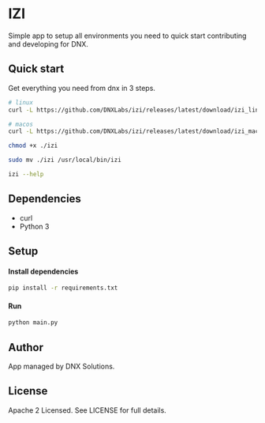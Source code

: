 # IZI
Simple app to setup all environments you need to quick start contributing and developing for DNX.

## Quick start
Get everything you need from dnx in 3 steps.
```bash
# linux
curl -L https://github.com/DNXLabs/izi/releases/latest/download/izi_linux_amd64 -o izi

# macos
curl -L https://github.com/DNXLabs/izi/releases/latest/download/izi_macos_amd64 -o izi

chmod +x ./izi

sudo mv ./izi /usr/local/bin/izi

izi --help
```

## Dependencies
- curl
- Python 3

## Setup

#### Install dependencies
```bash
pip install -r requirements.txt
```

#### Run
```bash
python main.py
```

## Author
App managed by DNX Solutions.

## License
Apache 2 Licensed. See LICENSE for full details.